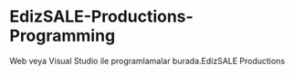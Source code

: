 # EdizSALE-Productions-Programming
Web veya Visual Studio ile programlamalar burada.EdizSALE Productions
